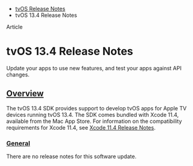 - [tvOS Release Notes](https://developer.apple.com/documentation/tvos-release-notes)
- tvOS 13.4 Release Notes

Article

# tvOS 13.4 Release Notes

Update your apps to use new features, and test your apps against API changes.

## [Overview](https://developer.apple.com/documentation/tvos-release-notes/tvos-13_4-release-notes#overview)

The tvOS 13.4 SDK provides support to develop tvOS apps for Apple TV devices running tvOS 13.4. The SDK comes bundled with Xcode 11.4, available from the Mac App Store. For information on the compatibility requirements for Xcode 11.4, see [Xcode 11.4 Release Notes](https://developer.apple.com/documentation/Xcode-Release-Notes/xcode-11_4-release-notes).

### [General](https://developer.apple.com/documentation/tvos-release-notes/tvos-13_4-release-notes#General)

There are no release notes for this software update.
